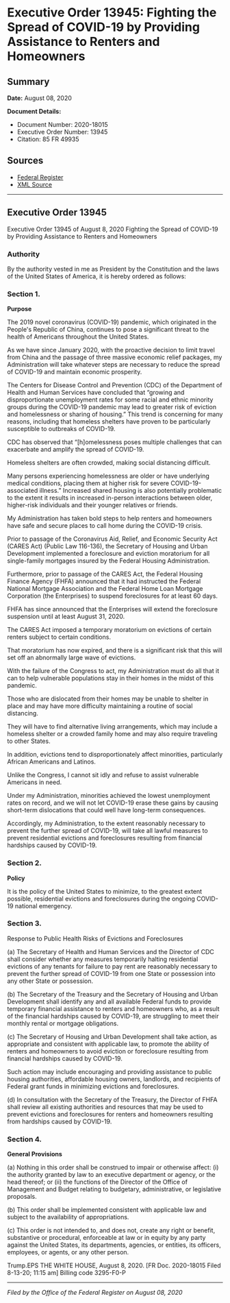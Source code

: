 # Executive Order 13945: Fighting the Spread of COVID-19 by Providing Assistance to Renters and Homeowners

## Summary

**Date:** August 08, 2020

**Document Details:**
- Document Number: 2020-18015
- Executive Order Number: 13945
- Citation: 85 FR 49935

## Sources
- [Federal Register](https://www.federalregister.gov/documents/2020/08/14/2020-18015/fighting-the-spread-of-covid-19-by-providing-assistance-to-renters-and-homeowners)
- [XML Source](https://www.federalregister.gov/documents/full_text/xml/2020/08/14/2020-18015.xml)

---

## Executive Order 13945

Executive Order 13945 of August 8, 2020
Fighting the Spread of COVID-19 by Providing Assistance to Renters and Homeowners
### Authority

By the authority vested in me as President by the Constitution and the laws of the United States of America, it is hereby ordered as follows:
### Section 1.

**Purpose**

The 2019 novel coronavirus (COVID-19) pandemic, which originated in the People's Republic of China, continues to pose a significant threat to the health of Americans throughout the United States.

As we have since January 2020, with the proactive decision to limit travel from China and the passage of three massive economic relief packages, my Administration will take whatever steps are necessary to reduce the spread of COVID-19 and maintain economic prosperity.

The Centers for Disease Control and Prevention (CDC) of the Department of Health and Human Services have concluded that “growing and disproportionate unemployment rates for some racial and ethnic minority groups during the COVID-19 pandemic may lead to greater risk of eviction and homelessness or sharing of housing.”
This trend is concerning for many reasons, including that homeless shelters have proven to be particularly susceptible to outbreaks of COVID-19.

CDC has observed that “[h]omelessness poses multiple challenges that can exacerbate and amplify the spread of COVID-19.

Homeless shelters are often crowded, making social distancing difficult.

Many persons experiencing homelessness are older or have underlying medical conditions, placing them at higher risk for severe COVID-19-associated illness.” Increased shared housing is also potentially problematic to the extent it results in increased in-person interactions between older, higher-risk individuals and their younger relatives or friends.

My Administration has taken bold steps to help renters and homeowners have safe and secure places to call home during the COVID-19 crisis.

Prior to passage of the Coronavirus Aid, Relief, and Economic Security Act (CARES Act) (Public Law 116-136), the Secretary of Housing and Urban Development implemented a foreclosure and eviction moratorium for all single-family mortgages insured by the Federal Housing Administration.

Furthermore, prior to passage of the CARES Act, the Federal Housing Finance Agency (FHFA) announced that it had instructed the Federal National Mortgage Association and the Federal Home Loan Mortgage Corporation (the Enterprises) to suspend foreclosures for at least 60 days.

FHFA has since announced that the Enterprises will extend the foreclosure suspension until at least August 31, 2020.

The CARES Act imposed a temporary moratorium on evictions of certain renters subject to certain conditions.

That moratorium has now expired, and there is a significant risk that this will set off an abnormally large wave of evictions.

With the failure of the Congress to act, my Administration must do all that it can to help vulnerable populations stay in their homes in the midst of this pandemic.

Those who are dislocated from their homes may be unable to shelter in place and may have more difficulty maintaining a routine of social distancing.

They will have to find alternative living arrangements, which may include a homeless shelter or a crowded family home and may also require traveling to other States.

In addition, evictions tend to disproportionately affect minorities, particularly African Americans and Latinos.

Unlike the Congress, I cannot sit idly and refuse to assist vulnerable Americans in need.

Under my Administration, minorities achieved the lowest unemployment rates on record, and we will not let COVID-19 erase these gains by causing short-term dislocations that could well have long-term consequences.

Accordingly, my Administration, to the extent reasonably necessary to prevent the further spread of COVID-19, will take all lawful measures to prevent residential evictions and foreclosures resulting from financial hardships caused by COVID-19.
### Section 2.

**Policy**

It is the policy of the United States to minimize, to the greatest extent possible, residential evictions and foreclosures during the ongoing COVID-19 national emergency.
### Section 3.

Response to Public Health Risks of Evictions and Foreclosures

(a) The Secretary of Health and Human Services and the Director of CDC shall consider whether any measures temporarily halting residential evictions of any tenants for failure to pay rent are reasonably necessary to prevent the further spread of COVID-19 from one State or possession into any other State or possession.

(b) The Secretary of the Treasury and the Secretary of Housing and Urban Development shall identify any and all available Federal funds to provide temporary financial assistance to renters and homeowners who, as a result of the financial hardships caused by COVID-19, are struggling to meet their monthly rental or mortgage obligations.

(c) The Secretary of Housing and Urban Development shall take action, as appropriate and consistent with applicable law, to promote the ability of renters and homeowners to avoid eviction or foreclosure resulting from financial hardships caused by COVID-19.

Such action may include encouraging and providing assistance to public housing authorities, affordable housing owners, landlords, and recipients of Federal grant funds in minimizing evictions and foreclosures.

(d) In consultation with the Secretary of the Treasury, the Director of FHFA shall review all existing authorities and resources that may be used to prevent evictions and foreclosures for renters and homeowners resulting from hardships caused by COVID-19.
### Section 4.

**General Provisions**

(a) Nothing in this order shall be construed to impair or otherwise affect:
    (i) the authority granted by law to an executive department or agency, or the head thereof; or
    (ii) the functions of the Director of the Office of Management and Budget relating to budgetary, administrative, or legislative proposals.

(b) This order shall be implemented consistent with applicable law and subject to the availability of appropriations.

(c) This order is not intended to, and does not, create any right or benefit, substantive or procedural, enforceable at law or in equity by any party against the United States, its departments, agencies, or entities, its officers, employees, or agents, or any other person.

Trump.EPS
THE WHITE HOUSE,
August 8, 2020.
[FR Doc. 2020-18015 
Filed 8-13-20; 11:15 am]
Billing code 3295-F0-P

---

*Filed by the Office of the Federal Register on August 08, 2020*
